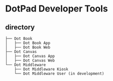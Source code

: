 # DotPad Developer Tools

## directory
```
├── Dot Book
│   ├── Dot Book App
│   ├── Dot Book Web
├── Dot Canvas
│   ├── Dot Canvas App
│   ├── Dot Canvas Web
└── Dot Middleware
    ├── Dot Middleware Kiosk
    └── Dot Middleware User (in development)
```